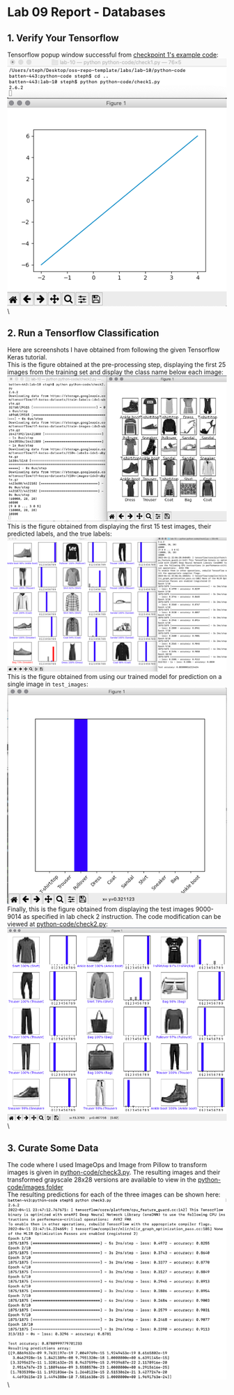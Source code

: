 # Lab 09 Report - Databases

## 1. Verify Your Tensorflow
Tensorflow popup window successful from [checkpoint 1's example code](https://github.com/listeph/oss-repo-template/tree/master/labs/lab-10/python-code/check1.py): \
![](/labs/lab-10/images/check1.png) \

## 2. Run a Tensorflow Classification
Here are screenshots I have obtained from following the given Tensorflow Keras tutorial. \
This is the figure obtained at the pre-processing step, displaying the first 25 images from the training set and display the class name below each image: \
![](/labs/lab-10/images/check2-preprocessing.png) \
This is the figure obtained from displaying the first 15 test images, their predicted labels, and the true labels: \
![](/labs/lab-10/images/check2-test-images.png) \
This is the figure obtained from using our trained model for prediction on a single image in `test_images`: \
![](/labs/lab-10/images/check2-image-prediction.png) \
Finally, this is the figure obtained from displaying the test images 9000-9014 as specified in lab check 2 instruction. The code modification can be viewed at [python-code/check2.py](https://github.com/listeph/oss-repo-template/tree/master/labs/lab-10/python-code/check2.py): \
![](/labs/lab-10/images/check2-test-images-9000.png) \

## 3. Curate Some Data
The code where I used ImageOps and Image from Pillow to transform images is given in [python-code/check3.py](https://github.com/listeph/oss-repo-template/tree/master/labs/lab-10/python-code/check3.py). The resulting images and their transformed grayscale 28x28 versions are available to view in the [python-code/images folder](https://github.com/listeph/oss-repo-template/tree/master/labs/lab-10/python-code/images)\
The resulting predictions for each of the three images can be shown here: \
![](/labs/lab-10/images/check3-predictions-array.png) \